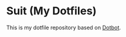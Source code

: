 Suit (My Dotfiles)
=================

This is my dotfile repository based on [Dotbot][dotbot].

[dotbot]: https://github.com/anishathalye/dotbot
